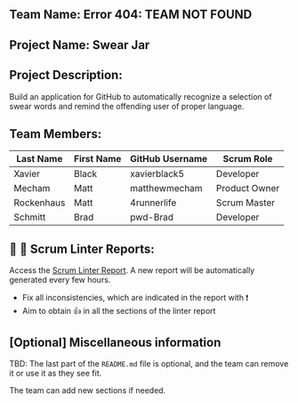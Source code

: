 ## Team Name: Error 404: TEAM NOT FOUND

## Project Name: Swear Jar

## Project Description:
Build an application for GitHub to automatically recognize a selection of swear words and remind
the offending user of proper language.

## Team Members:

Last Name       | First Name      | GitHub Username    | Scrum Role
--------------- | --------------- | ------------------ | ---------------
Xavier          | Black           | xavierblack5       | Developer
Mecham          | Matt            | matthewmecham      | Product Owner
Rockenhaus      | Matt            | 4runnerlife        | Scrum Master
Schmitt         | Brad            | pwd-Brad           | Developer

## :eyes: :memo: Scrum Linter Reports:
Access the [Scrum Linter Report](http://cs.boisestate.edu/~bdit/ScrumLinter/CS471F22ScrumLinterReports/CS471-F22-Team15_j4KiYD1yC2LE0cW22fnOBfdGgXMMvUDjPPevCO7Y/). A new report will be automatically generated every few hours.
- Fix all inconsistencies, which are indicated in the report with :heavy_exclamation_mark:
- Aim to obtain :thumbsup: in all the sections of the linter report

## [Optional] Miscellaneous information
TBD: The last part of the `README.md` file is optional, and the team can remove it or use it as they see fit.

The team can add new sections if needed.
